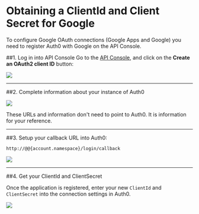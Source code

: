 # Obtaining a ClientId and Client Secret for Google

To configure Google OAuth connections (Google Apps and Google) you need to register Auth0 with Google on the API Console.

##1. Log in into API Console
Go to the [API Console](https://code.google.com/apis/console#access), and click on the __Create an OAuth2 client ID__ button:

![](img/goog-apiconsole-1.png)

---

##2. Complete information about your instance of Auth0

![](img/goog-apiconsole-2.png)

These URLs and information don't need to point to Auth0. It is information for your reference.

---

##3. Setup your callback URL into Auth0:

	http://@@{account.namespace}/login/callback

![](img/goog-apiconsole-3.png)

---

##4. Get your ClientId and ClientSecret

Once the application is registered, enter your new `ClientId` and `ClientSecret` into the connection settings in Auth0.

![](img/goog-apiconsole-4.png)
